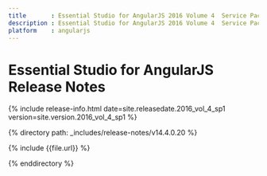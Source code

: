 ```yaml
---
title 		: Essential Studio for AngularJS 2016 Volume 4  Service Pack 1 Release Notes
description : Essential Studio for AngularJS 2016 Volume 4  Service Pack 1 Release Notes
platform 	: angularjs
---
```


# Essential Studio for AngularJS Release Notes

{% include release-info.html date=site.releasedate.2016_vol_4_sp1 version=site.version.2016_vol_4_sp1 %} 

{% directory path: _includes/release-notes/v14.4.0.20 %}

{% include {{file.url}} %}

{% enddirectory %}